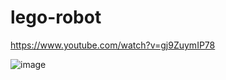 # lego-robot

https://www.youtube.com/watch?v=gj9ZuymIP78

![image](https://github.com/user-attachments/assets/ea4916c7-1142-4362-8c9d-da7cb13942e9)
